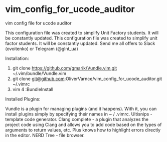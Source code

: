 # vim_config_for_ucode_auditor
vim config file for ucode auditor


This configuration file was created to simplify Unit Factory students. It will be constantly updated. This configuration file was created to simplify unit factor students. It will be constantly updated. Send me all offers to Slack (ovoitenko) or Telegram (@glnt_ua)


Installation:

1. git clone https://github.com/gmarik/Vundle.vim.git ~/.vim/bundle/Vundle.vim
2. git clone git@github.com:OliverVarnce/vim_config_for_ucode_auditor.git ~/.vimrc
3. vim
4 :BundleInstall




Installed Plugins:

Vundle is a plugin for managing plugins (and it happens). With it, you can install plugins simply by specifying their names in ~ / .vimrc.
Ultisnips - template code generator.
Clang complete - a plugin that analyzes the project code using Clang and allows you to add code based on the types of arguments to return values, etc. Plus knows how to highlight errors directly in the editor.
NERD Tree - file browser.



